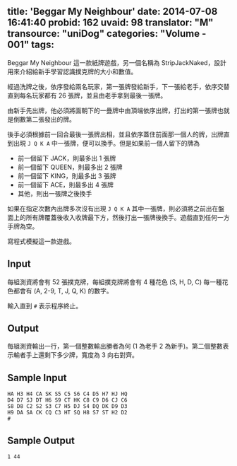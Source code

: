 title: 'Beggar My Neighbour'
date: 2014-07-08 16:41:40
probid: 162
uvaid: 98
translator: "M"
transource: "uniDog"
categories: "Volume - 001"
tags:
---

Beggar My Neighbour 這一款紙牌遊戲，另一個名稱為 StripJackNaked，設計用來介紹給新手學習認識撲克牌的大小和數值。

經過洗牌之後，依序發給兩名玩家，第一張牌發給新手，下一張給老手，依序交替直到每名玩家都有 26 張牌，並且由老手拿到最後一張牌。

由新手先出牌，他必須將面朝下的一疊牌中由頂端依序出牌，打出的第一張牌也就是倒數第二張發出的牌。

後手必須根據前一回合最後一張牌出相，並且依序蓋住前面那一個人的牌，出牌直到出現 `J Q K A` 中一張牌，便可以換手。但是如果前一個人留下的牌為

* 前一個留下 JACK，則最多出 1 張牌
* 前一個留下 QUEEN，則最多出 2 張牌
* 前一個留下 KING，則最多出 3 張牌
* 前一個留下 ACE，則最多出 4 張牌
* 其他，則出一張牌之後換手

如果在指定次數內出牌多次沒有出現 `J Q K A` 其中一張牌，則必須將之前出在盤面上的所有牌覆蓋後收入收牌最下方，然後打出一張牌後換手。遊戲直到任何一方手牌為空。

寫程式模擬這一款遊戲。

<!-- more -->

## Input ##

每組測資將會有 52 張撲克牌，每組撲克牌將會有 4 種花色  (S, H, D, C) 每一種花色都會有 (A, 2-9, T, J, Q, K) 的數字。

輸入直到 `#` 表示程序終止。

## Output ##

每組測資輸出一行，第一個整數輸出勝者為何 (1 為老手 2 為新手)。第二個整數表示輸者手上還剩下多少牌，寬度為 3 向右對齊。

## Sample Input ##

	HA H3 H4 CA SK S5 C5 S6 C4 D5 H7 HJ HQ
	D4 D7 SJ DT H6 S9 CT HK C8 C9 D6 CJ C6
	S8 D8 C2 S2 S3 C7 H5 DJ S4 DQ DK D9 D3
	H9 DA SA CK CQ C3 HT SQ H8 S7 ST H2 D2
	#

## Sample Output ##

	1 44